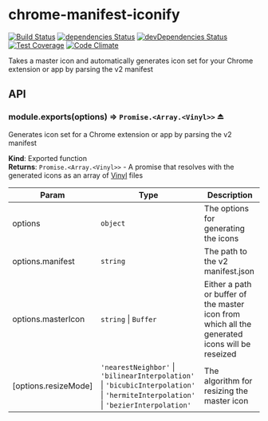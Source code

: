 # chrome-manifest-iconify

[![Build Status](https://travis-ci.org/Steven-Roberts/chrome-manifest-iconify.svg?branch=master)](https://travis-ci.org/Steven-Roberts/chrome-manifest-iconify)
[![dependencies Status](https://david-dm.org/Steven-Roberts/chrome-manifest-iconify/status.svg)](https://david-dm.org/Steven-Roberts/chrome-manifest-iconify)
[![devDependencies Status](https://david-dm.org/Steven-Roberts/chrome-manifest-iconify/dev-status.svg)](https://david-dm.org/Steven-Roberts/chrome-manifest-iconify?type=dev)
[![Test Coverage](https://codeclimate.com/github/Steven-Roberts/chrome-manifest-iconify/badges/coverage.svg)](https://codeclimate.com/github/Steven-Roberts/chrome-manifest-iconify/coverage)
[![Code Climate](https://codeclimate.com/github/Steven-Roberts/chrome-manifest-iconify/badges/gpa.svg)](https://codeclimate.com/github/Steven-Roberts/chrome-manifest-iconify)

Takes a master icon and automatically generates icon set for your Chrome
extension or app by parsing the v2 manifest

## API
<a name="exp_module_chrome-manifest-iconify--module.exports"></a>

### module.exports(options) ⇒ <code>Promise.&lt;Array.&lt;Vinyl&gt;&gt;</code> ⏏
Generates icon set for a Chrome extension or app by parsing the v2 manifest

**Kind**: Exported function  
**Returns**: <code>Promise.&lt;Array.&lt;Vinyl&gt;&gt;</code> - A promise that resolves with the generated iconsas an array of [Vinyl](https://github.com/gulpjs/vinyl) files  

| Param | Type | Description |
| --- | --- | --- |
| options | <code>object</code> | The options for generating the icons |
| options.manifest | <code>string</code> | The path to the v2 manifest.json |
| options.masterIcon | <code>string</code> &#124; <code>Buffer</code> | Either a path or buffer of the master icon from which all the generated icons will be reseized |
| [options.resizeMode] | <code>&#x27;nearestNeighbor&#x27;</code> &#124; <code>&#x27;bilinearInterpolation&#x27;</code> &#124; <code>&#x27;bicubicInterpolation&#x27;</code> &#124; <code>&#x27;hermiteInterpolation&#x27;</code> &#124; <code>&#x27;bezierInterpolation&#x27;</code> | The algorithm for resizing the master icon |


